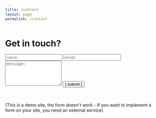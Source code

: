 ```yaml
---
title: /contact
layout: page
permalink: /contact
---
```


# Get in touch?

<form action="mailto:katmoviehd.us@gmail.com" method="post" enctype="text/plain" >
  <input type="text" id="name" name="name" placeholder="name:" autocomplete="off">
  <input type="text" id="email" name="email" placeholder="email:" autocomplete="off">
  <textarea rows="5" id="message" name="message" placeholder="message:" autocomplete="off"></textarea>
  <input type="submit" value="[ submit ]">
</form>




<br /><br />(This is a demo site, the form doesn't work - If you want to implement a form on your site, you need an external service)
